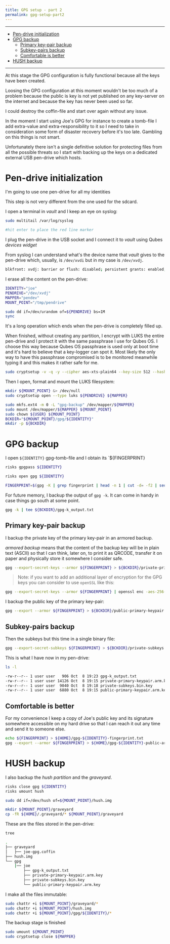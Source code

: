 ```yaml
---
title: GPG setup - part 2
permalink: gpg-setup-part2
---
```


---
<!-- TOC -->

- [Pen-drive initialization](#pen-drive-initialization)
- [GPG backup](#gpg-backup)
    - [Primary key-pair backup](#primary-key-pair-backup)
    - [Subkey-pairs backup](#subkey-pairs-backup)
    - [Comfortable is better](#comfortable-is-better)
- [HUSH backup](#hush-backup)

<!-- /TOC -->
---

At this stage the GPG configuration is fully functional because all the keys have been created.

Loosing the GPG configuration at this moment wouldn't be too much of a problem because the public is key is not yet published on any key-server on the internet and because the key has never been used so far.

I could destroy the coffin-file and start over again without any issue.

In the moment I start using Joe's GPG for instance to create a tomb-file I add extra-value and extra-responsibility to it so I need to take in consideration some form of disaster recovery before it's too late. Gambling on this things is not smart.

Unfortunately there isn't a single definitive solution for protecting files from all the possible threats so I start with backing up the keys on a dedicated external USB pen-drive which hosts.

# Pen-drive initialization

I'm going to use one pen-drive for all my identities

This step is not very different from the one used for the sdcard.

I open a terminal in _vault_ and I keep an eye on syslog:

``` bash
sudo multitail /var/log/syslog

#hit enter to place the red line marker
```

I plug the pen-drive in the USB socket and I connect it to _vault_ using Qubes _devices widget_

From syslog I can understand what's the device name that _vault_ gives to the pen-drive which, usually, is `/dev/xvdi` but in my case is `/dev/xvdj`.

``` bash
blkfront: xvdj: barrier or flush: disabled; persistent grants: enabled; indirect descriptors: enabled;

```

I erase all the content on the pen-drive:

``` bash
IDENTITY="joe"
PENDRIVE="/dev/xvdj"
MAPPER="pendev"
MOUNT_POINT="/tmp/pendrive"

sudo dd if=/dev/urandom of=${PENDRIVE} bs=1M
sync
```
It's a long operation which ends when the pen-drive is completely filled up.

When finished, without creating any partition, I encrypt with LUKS the entire pen-drive and I protect it with the same passphrase I use for Qubes OS. I choose this way because Qubes OS passphrase is used only at boot time and it's hard to believe that a key-logger can spot it. Most likely the only way to have this passphrase compromised is to be monitored meanwhile typing it and this makes it rather safe for me.

``` bash
sudo cryptsetup -v -q -y --cipher aes-xts-plain64 --key-size 512 --hash sha512 --iter-time 5000 --use-random luksFormat ${PENDRIVE}
```

Then I open, format and mount the LUKS filesystem:

``` bash
mkdir ${MOUNT_POINT} &> /dev/null
sudo cryptsetup open --type luks ${PENDRIVE} ${MAPPER}

sudo mkfs.ext4 -m 0 -L "gpg-backup" /dev/mapper/${MAPPER}
sudo mount /dev/mapper/${MAPPER} ${MOUNT_POINT}
sudo chown ${USER} ${MOUNT_POINT}
BCKDIR="${MOUNT_POINT}/gpg/${IDENTITY}"
mkdir -p ${BCKDIR}
```


# GPG backup

I open `${IDENTITY}` gpg-tomb-file and I obtain its `${FINGERPRINT}

``` bash
risks gpgpass ${IDENTITY}

risks open gpg ${IDENTITY}

FINGERPRINT=$(gpg -K | grep fingerprint | head -n 1 | cut -d= -f2 | sed 's/ //g')
```

For future memory, I backup the output of `gpg -k`. It can come in handy in case things go south at some point.

``` bash
gpg -k | tee ${BCKDIR}/gpg-k_output.txt
```

## Primary key-pair backup

I backup the private key of the primary key-pair in an armored backup.

_armored backup_ means that the content of the backup key will be in plain text (ASCII) so that I can think, later on, to print it as QRCODE, transfer it on paper and physically store it somewhere I consider safe.

``` bash
gpg --export-secret-keys --armor ${FINGERPRINT} > ${BCKDIR}/private-primary-keypair.arm.key
```

> Note: if you want to add an additional layer of encryption for the GPG keys you can consider to use `openSSL` like this:

``` bash
gpg --export-secret-keys --armor ${FINGERPRINT} | openssl enc -aes-256-cbc -a  > ${BCKDIR}/private-primary-keypair.arm.key
```

I backup the public key of the primary key-pair:

``` bash
gpg --export --armor ${FINGERPRINT} > ${BCKDIR}/public-primary-keypair.arm.key
```

## Subkey-pairs backup

Then the subkeys but this time in a single binary file:

``` bash
gpg --export-secret-subkeys ${FINGERPRINT} > ${BCKDIR}/private-subkeys.bin.key
```

This is what I have now in my pen-drive:

``` bash
ls -l

-rw-r--r-- 1 user user   906 Oct  8 19:23 gpg-k_output.txt
-rw-r--r-- 1 user user 14126 Oct  8 19:15 private-primary-keypair.arm.key
-rw-r--r-- 1 user user  9040 Oct  8 19:18 private-subkeys.bin.key
-rw-r--r-- 1 user user  6880 Oct  8 19:15 public-primary-keypair.arm.key
```

## Comfortable is better

For my convenience I keep a copy of Joe's public key and its signature somewhere accessible on my hard drive so that I can reach it out any time and send it to someone else.

``` bash
echo ${FINGERPRINT} > ${HOME}/gpg-${IDENTITY}-fingerprint.txt
gpg --export --armor ${FINGERPRINT} > ${HOME}/gpg-${IDENTITY}-public-armored.key
```

# HUSH backup

I also backup the _hush partition_ and the _graveyard_.

``` bash
risks close gpg ${IDENTITY}
risks umount hush

sudo dd if=/dev/hush of=${MOUNT_POINT}/hush.img

mkdir ${MOUNT_POINT}/graveyard
cp -fR ${HOME}/.graveyard/* ${MOUNT_POINT}/graveyard
```

These are the files stored in the pen-drive:

``` bash
tree

.
├── graveyard
│   ├── joe-gpg.coffin
├── hush.img
└── gpg
    |── joe
        ├── gpg-k_output.txt
        ├── private-primary-keypair.arm.key
        ├── private-subkeys.bin.key
        └── public-primary-keypair.arm.key
```

I make all the files immutable:

``` bash
sudo chattr +i ${MOUNT_POINT}/graveyard/*
sudo chattr +i ${MOUNT_POINT}/hush.img
sudo chattr +i ${MOUNT_POINT}/gpg/${IDENTITY}/*
```

The backup stage is finished

``` bash
sudo umount ${MOUNT_POINT}
sudo cryptsetup close ${MAPPER}
```
